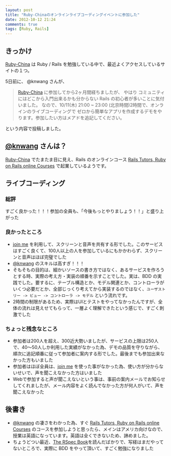```yaml
---
layout: post
title: "Ruby-Chinaのオンラインライブコーディングイベントに参加した"
date: 2012-10-12 21:24
comments: true
tags: [Ruby, Rails]
---
```


## きっかけ

[Ruby-China](http://ruby-china.org/) は Ruby / Rails を勉強している中で、最近よくアクセスしているサイトの１つ。

 5日前に、 @knwang さんが、

> [Ruby-China](http://ruby-china.org/) に参加してから2ヶ月間経ちましたが、
> やはり コミュニティにはどこから入門出来るかも分からない Rails の初心者が多いことに気付いました。
> なので、10/11(木) 21:00 ~ 23:00 (北京時間)2時間で、オンラインのライブコーディングで
> ゼロから簡単なアプリを作成するデモをやります。参加したい方はメアドを追記してください。

という内容で投稿しました。

## [@knwang](http://twitter.com/knwang) さんは？

[Ruby-China](http://ruby-china.org/) でたまたま目に見え、Rails のオンラインコース [Rails Tutors, Ruby on Rails online Courses](http://www.railstutors.com/#.UHgQy4VsKo8.twitter) で起業しているようです。

<!-- more -->
## ライブコーディング

### 総評

すごく良かった！！！参加の全員も、「今後もっとやりましょう！！」と盛り上がった

### 良かったところ

- [join me](http://join.me/) を利用して、スクリーンと音声を共有する形でした。このサービスはすごく良くて、100人以上の人を参加しているにもかかわらず、スクリーンと音声はほぼ完璧でした
- [@knwang](http://twitter.com/knwang) のスキルは高すぎ！！！
- そもそもの目的は、細かいソースの書き方ではなく、あるサービスを作ろうとする時、実際の考え方・実装の順番を示すことでした。実は、BDD の実践でした。要するに、テーブル構造とか、モデル関連とか、コントローラがいくつ必要だとか、全部じっくり考えてから実装するのではなく、`ユーザストリー -> ビュー -> コントローラ -> モデル` という流れです。
- 2時間の制限があるため、実際はUIとテストをやってなかったんですが、全体の流れは見えせてもらって、一層よく理解できたという感じで、すごく刺激でした

### ちょっと残念なところ

- 参加者は200人を超え、300近大勢いましたが、サービスの上限は250人で、40～50人しか利用した実績がなかった為、デモの品質を守りながら、順次に追記順番に従って参加者に案内する形でした。最後までも参加出来なかった方もいました
- 参加者はほぼ全員は、[join me](http://join.me) を使った事がなかった為、使い方が分からないせいで、声を聞こえなかった方はいました
- Webで参加すると声が聞こえないという事は、事前の案内メールでお知らせしてくれましたが、メール内容をよく読んでなかった方が何人がいて、声を聞こえなかった

## 後書き

- [@knwang](http://twitter.com/knwang) の凄さをわかった為、すぐ [Rails Tutors, Ruby on Rails online Courses](http://www.railstutors.com/#.UHgQy4VsKo8.twitter) のコースを参加しようと思ったら、メインはアメリカ向けなので、授業は英語になっています。英語は全くできないため、諦めました。
- ちょうどつい最近、[The RSpec Book](http://www.amazon.co.jp/dp/4798121932/)を読んだばかりで、写経はまだやってないところで、実際に BDD をやって頂いて、すごく勉強になりました
